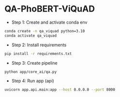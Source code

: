 # QA-PhoBERT-ViQuAD

- Step 1: Create and activate conda env

```sh
conda create -n qa_viquad python=3.10
conda activate qa_viquad
```

- Step 2: Install requirements

```sh
pip install -r requirements.txt
```
- Step 3: Create pipeline

```sh
python app/core_ai/qa.py
```

- Step 4: Run app (api)

```sh
uvicorn app.api.main:app --host 0.0.0.0 --port 8000
```
